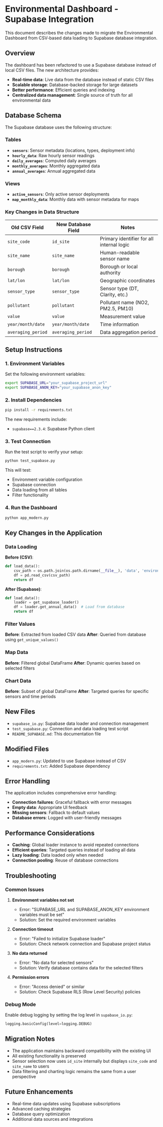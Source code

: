 # Environmental Dashboard - Supabase Integration

This document describes the changes made to migrate the Environmental Dashboard from CSV-based data loading to Supabase database integration.

## Overview

The dashboard has been refactored to use a Supabase database instead of local CSV files. The new architecture provides:

- **Real-time data**: Live data from the database instead of static CSV files
- **Scalable storage**: Database-backed storage for large datasets
- **Better performance**: Efficient queries and indexing
- **Centralized data management**: Single source of truth for all environmental data

## Database Schema

The Supabase database uses the following structure:

### Tables
- **`sensors`**: Sensor metadata (locations, types, deployment info)
- **`hourly_data`**: Raw hourly sensor readings
- **`daily_averages`**: Computed daily averages
- **`monthly_averages`**: Monthly aggregated data
- **`annual_averages`**: Annual aggregated data

### Views
- **`active_sensors`**: Only active sensor deployments
- **`map_monthly_data`**: Monthly data with sensor metadata for maps

### Key Changes in Data Structure

| Old CSV Field | New Database Field | Notes |
|---------------|-------------------|-------|
| `site_code` | `id_site` | Primary identifier for all internal logic |
| `site_name` | `site_name` | Human-readable sensor name |
| `borough` | `borough` | Borough or local authority |
| `lat/lon` | `lat/lon` | Geographic coordinates |
| `sensor_type` | `sensor_type` | Sensor type (DT, Clarity, etc.) |
| `pollutant` | `pollutant` | Pollutant name (NO2, PM2.5, PM10) |
| `value` | `value` | Measurement value |
| `year/month/date` | `year/month/date` | Time information |
| `averaging_period` | `averaging_period` | Data aggregation period |

## Setup Instructions

### 1. Environment Variables

Set the following environment variables:

```bash
export SUPABASE_URL="your_supabase_project_url"
export SUPABASE_ANON_KEY="your_supabase_anon_key"
```

### 2. Install Dependencies

```bash
pip install -r requirements.txt
```

The new requirements include:
- `supabase==2.3.4`: Supabase Python client

### 3. Test Connection

Run the test script to verify your setup:

```bash
python test_supabase.py
```

This will test:
- Environment variable configuration
- Supabase connection
- Data loading from all tables
- Filter functionality

### 4. Run the Dashboard

```bash
python app_modern.py
```

## Key Changes in the Application

### Data Loading

**Before (CSV)**:
```python
def load_data():
    csv_path = os.path.join(os.path.dirname(__file__), 'data', 'environmental_data_merged.csv')
    df = pd.read_csv(csv_path)
    return df
```

**After (Supabase)**:
```python
def load_data():
    loader = get_supabase_loader()
    df = loader.get_annual_data()  # Load from database
    return df
```

### Filter Values

**Before**: Extracted from loaded CSV data
**After**: Queried from database using `get_unique_values()`

### Map Data

**Before**: Filtered global DataFrame
**After**: Dynamic queries based on selected filters

### Chart Data

**Before**: Subset of global DataFrame
**After**: Targeted queries for specific sensors and time periods

## New Files

- `supabase_io.py`: Supabase data loader and connection management
- `test_supabase.py`: Connection and data loading test script
- `README_SUPABASE.md`: This documentation file

## Modified Files

- `app_modern.py`: Updated to use Supabase instead of CSV
- `requirements.txt`: Added Supabase dependency

## Error Handling

The application includes comprehensive error handling:

- **Connection failures**: Graceful fallback with error messages
- **Empty data**: Appropriate UI feedback
- **Missing sensors**: Fallback to default values
- **Database errors**: Logged with user-friendly messages

## Performance Considerations

- **Caching**: Global loader instance to avoid repeated connections
- **Efficient queries**: Targeted queries instead of loading all data
- **Lazy loading**: Data loaded only when needed
- **Connection pooling**: Reuse of database connections

## Troubleshooting

### Common Issues

1. **Environment variables not set**
   - Error: "SUPABASE_URL and SUPABASE_ANON_KEY environment variables must be set"
   - Solution: Set the required environment variables

2. **Connection timeout**
   - Error: "Failed to initialize Supabase loader"
   - Solution: Check network connection and Supabase project status

3. **No data returned**
   - Error: "No data for selected sensors"
   - Solution: Verify database contains data for the selected filters

4. **Permission errors**
   - Error: "Access denied" or similar
   - Solution: Check Supabase RLS (Row Level Security) policies

### Debug Mode

Enable debug logging by setting the log level in `supabase_io.py`:

```python
logging.basicConfig(level=logging.DEBUG)
```

## Migration Notes

- The application maintains backward compatibility with the existing UI
- All existing functionality is preserved
- Sensor selection now uses `id_site` internally but displays `site_code` and `site_name` to users
- Data filtering and charting logic remains the same from a user perspective

## Future Enhancements

- Real-time data updates using Supabase subscriptions
- Advanced caching strategies
- Database query optimization
- Additional data sources and integrations 
